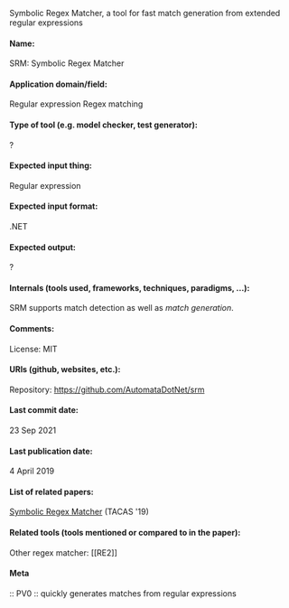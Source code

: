 Symbolic Regex Matcher, a tool for fast match generation from extended regular expressions

#### Name:
SRM: Symbolic Regex Matcher

#### Application domain/field:
Regular expression
Regex matching

#### Type of tool (e.g. model checker, test generator):
?

#### Expected input thing:
Regular expression

#### Expected input format:
.NET

#### Expected output:
?

#### Internals (tools used, frameworks, techniques, paradigms, ...):
SRM supports match detection as well as *match generation*.

#### Comments:
License: MIT

#### URIs (github, websites, etc.):
Repository: https://github.com/AutomataDotNet/srm

#### Last commit date:
23 Sep 2021

#### Last publication date:
4 April 2019

#### List of related papers:
[Symbolic Regex Matcher](https://doi.org/10.1007/978-3-030-17462-0_24) (TACAS '19)

#### Related tools (tools mentioned or compared to in the paper):
Other regex matcher: [[RE2]]

#### Meta
:: PV0 :: quickly generates matches from regular expressions